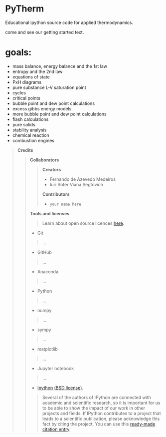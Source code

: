 # PyTherm
Educational ipython source code for applied thermodynamics.

come and see our getting started text.

# goals:
* mass balance, energy balance and the 1st law
* entropy and the 2nd law
* equations of state
* PxH diagrams
* pure substance L-V saturation point
* cycles
* critical points
* bubble point and dew point calculations
* excess gibbs energy models
* more bubble point and dew point calculations
* flash calculations
* pure solids
* stability analysis
* chemical reaction
* combustion engines

> **Credits**
>
>> **Collaborators**
>>
>>> **Creators**
>>>- Fernando de Azevedo Medeiros
>>>- Iuri Soter Viana Segtovich
>>>
>>> **Contributors**
>>>- `your name here`
>>
>> **Tools and licenses**
>>
>>> Learn about open source licences [here](https://opensource.org/licenses).
>>
>>- Git
>>> ...
>>- GitHub
>>> ...
>>- Anaconda
>>> ...
>>- Python
>>> ...
>>- numpy
>>> ...
>>- sympy
>>> ...
>>- matplotlib
>>> ...
>>- Jupyter notebook
>>> ...
>>- [Ipython]() [(BSD license)]().
>>> Several of the authors of IPython are connected with academic and scientific research, so it is important for us to be able to show the impact of our work in other projects and fields. If IPython contributes to a project that leads to a scientific publication, please acknowledge this fact by citing the project. You can use this [ready-made citation entry](https://ipython.org/citing.html).

